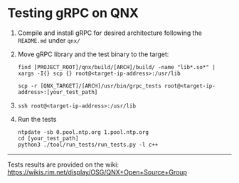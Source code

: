 # Testing gRPC on QNX

1. Compile and install gRPC for desired architecture following the `README.md` under `qnx/`

2. Move gRPC library and the test binary to the target:
    ```
    find [PROJECT_ROOT]/qnx/build/[ARCH]/build/ -name "lib*.so*" | xargs -I{} scp {} root@<target-ip-address>:/usr/lib

    scp -r [QNX_TARGET]/[ARCH]/usr/bin/grpc_tests root@<target-ip-address>:[your_test_path]
    ```
3. `ssh root@<target-ip-address>:/usr/lib`

4. Run the tests
    ```
    ntpdate -sb 0.pool.ntp.org 1.pool.ntp.org 
    cd [your_test_path]
    python3 ./tool/run_tests/run_tests.py -l c++
    ```

---
Tests results are provided on the wiki: https://wikis.rim.net/display/OSG/QNX+Open+Source+Group